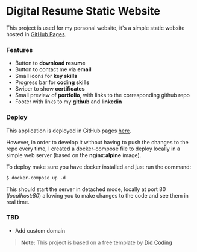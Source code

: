 # Digital Resume Static Website

This project is used for my personal website, it's a simple static website hosted in [GitHub Pages](https://pages.github.com/).

### Features
- Button to **download resume**
- Button to contact me via **email**
- Small icons for **key skills**
- Progress bar for **coding skills**
- Swiper to show **certificates**
- Small preview of **portfolio**, with links to the corresponding github repo
- Footer with links to my **github** and **linkedin**

### Deploy
This application is deployed in GitHub pages [here](https://calvinhus.github.io/resume/).

However, in order to develop it without having to push the changes to the repo every time, I created a docker-compose file to deploy locally in a simple web server (based on the **nginx:alpine** image).

To deploy make sure you have docker installed and just run the command:
```console
$ docker-compose up -d 
```
This should start the server in detached mode, locally at port 80 (*localhost:80*) allowing you to make changes to the code and see them in real time.

### TBD
- Add custom domain

> **Note:** This project is based on a free template by [Did Coding](https://github.com/bobby-didcoding/didcoding_resume_template)
